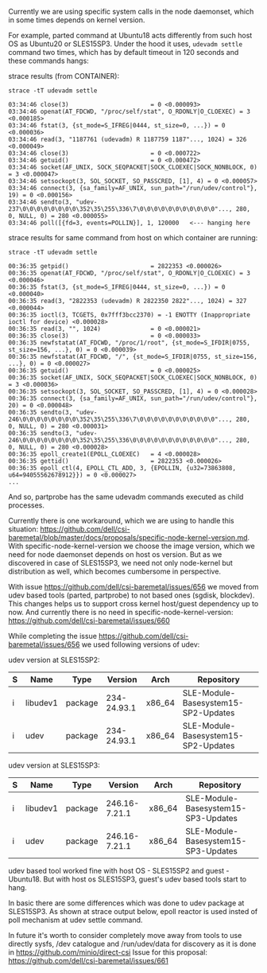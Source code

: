 Currently we are using specific system calls in the node daemonset, which in some times depends on kernel version.

For example, parted command at Ubuntu18 acts differently from such host OS as Ubuntu20 or SLES15SP3. Under the hood it uses, `udevadm settle` command two times, which has by default timeout in 120 seconds and these commands hangs:

strace results (from CONTAINER):
```
strace -tT udevadm settle
 
03:34:46 close(3)                       = 0 <0.000093>
03:34:46 openat(AT_FDCWD, "/proc/self/stat", O_RDONLY|O_CLOEXEC) = 3 <0.000185>
03:34:46 fstat(3, {st_mode=S_IFREG|0444, st_size=0, ...}) = 0 <0.000036>
03:34:46 read(3, "1187761 (udevadm) R 1187759 1187"..., 1024) = 326 <0.000049>
03:34:46 close(3)                       = 0 <0.000722>
03:34:46 getuid()                       = 0 <0.000472>
03:34:46 socket(AF_UNIX, SOCK_SEQPACKET|SOCK_CLOEXEC|SOCK_NONBLOCK, 0) = 3 <0.000047>
03:34:46 setsockopt(3, SOL_SOCKET, SO_PASSCRED, [1], 4) = 0 <0.000057>
03:34:46 connect(3, {sa_family=AF_UNIX, sun_path="/run/udev/control"}, 19) = 0 <0.000156>
03:34:46 sendto(3, "udev-237\0\0\0\0\0\0\0\0\352\35\255\336\7\0\0\0\0\0\0\0\0\0\0\0"..., 280, 0, NULL, 0) = 280 <0.000055>
03:34:46 poll([{fd=3, events=POLLIN}], 1, 120000   <--- hanging here
```

strace results for same command from host on which container are running:
```
strace -tT udevadm settle
 
00:36:35 getpid()                       = 2822353 <0.000026>
00:36:35 openat(AT_FDCWD, "/proc/self/stat", O_RDONLY|O_CLOEXEC) = 3 <0.000046>
00:36:35 fstat(3, {st_mode=S_IFREG|0444, st_size=0, ...}) = 0 <0.000040>
00:36:35 read(3, "2822353 (udevadm) R 2822350 2822"..., 1024) = 327 <0.000044>
00:36:35 ioctl(3, TCGETS, 0x7fff3bcc2370) = -1 ENOTTY (Inappropriate ioctl for device) <0.000028>
00:36:35 read(3, "", 1024)              = 0 <0.000021>
00:36:35 close(3)                       = 0 <0.000033>
00:36:35 newfstatat(AT_FDCWD, "/proc/1/root", {st_mode=S_IFDIR|0755, st_size=156, ...}, 0) = 0 <0.000039>
00:36:35 newfstatat(AT_FDCWD, "/", {st_mode=S_IFDIR|0755, st_size=156, ...}, 0) = 0 <0.000027>
00:36:35 getuid()                       = 0 <0.000025>
00:36:35 socket(AF_UNIX, SOCK_SEQPACKET|SOCK_CLOEXEC|SOCK_NONBLOCK, 0) = 3 <0.000036>
00:36:35 setsockopt(3, SOL_SOCKET, SO_PASSCRED, [1], 4) = 0 <0.000028>
00:36:35 connect(3, {sa_family=AF_UNIX, sun_path="/run/udev/control"}, 20) = 0 <0.000048>
00:36:35 sendto(3, "udev-246\0\0\0\0\0\0\0\0\352\35\255\336\7\0\0\0\0\0\0\0\0\0\0\0"..., 280, 0, NULL, 0) = 280 <0.000031>
00:36:35 sendto(3, "udev-246\0\0\0\0\0\0\0\0\352\35\255\336\0\0\0\0\0\0\0\0\0\0\0\0"..., 280, 0, NULL, 0) = 280 <0.000028>
00:36:35 epoll_create1(EPOLL_CLOEXEC)   = 4 <0.000028>
00:36:35 gettid()                       = 2822353 <0.000026>
00:36:35 epoll_ctl(4, EPOLL_CTL_ADD, 3, {EPOLLIN, {u32=73863808, u64=94055562678912}}) = 0 <0.000027>
...
```

And so, partprobe has the same udevadm commands executed as child processes.

Currently there is one workaround, which we are using to handle this situation: https://github.com/dell/csi-baremetal/blob/master/docs/proposals/specific-node-kernel-version.md. 
With specific-node-kernel-version we choose the image version, which we need for node daemonset depends on host os version. 
But as we discovered in case of SLES15SP3, we need not only node-kernel but distribution as well, which becomes cumbersome in perspective.

With issue https://github.com/dell/csi-baremetal/issues/656 we moved from udev based tools (parted, partprobe) to not based ones (sgdisk, blockdev).
This changes helps us to support cross kernel host/guest dependency up to now. And currently there is no need in specific-node-kernel-version:
https://github.com/dell/csi-baremetal/issues/660

While completing the issue https://github.com/dell/csi-baremetal/issues/656 we used following versions of udev:

udev version at SLES15SP2:

S  | Name                  | Type    | Version      | Arch   | Repository
---|-----------------------|---------|--------------|--------|------------------------------------
i  | libudev1              | package | 234-24.93.1  | x86_64 | SLE-Module-Basesystem15-SP2-Updates
i  | udev                  | package | 234-24.93.1  | x86_64 | SLE-Module-Basesystem15-SP2-Updates


udev version at SLES15SP3:

S  | Name                  | Type    | Version       | Arch   | Repository
---|-----------------------|---------|---------------|--------|------------------------------------
i  | libudev1              | package | 246.16-7.21.1 | x86_64 | SLE-Module-Basesystem15-SP3-Updates
i  | udev                  | package | 246.16-7.21.1 | x86_64 | SLE-Module-Basesystem15-SP3-Updates

udev based tool worked fine with host OS - SLES15SP2 and guest - Ubuntu18. But with host os SLES15SP3, guest's udev based tools start to hang.

In basic there are some differences which was done to udev package at SLES15SP3. As shown at strace output below, epoll reactor is used insted of poll mechanism at udev settle command.  

In future it's worth to consider completely move away from tools to use directly sysfs, /dev catalogue and /run/udev/data for discovery as it is done in https://github.com/minio/direct-csi
Issue for this proposal: https://github.com/dell/csi-baremetal/issues/661
